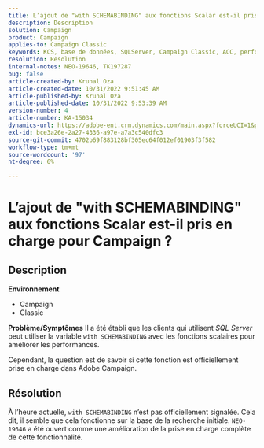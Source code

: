 ```yaml
---
title: L’ajout de "with SCHEMABINDING" aux fonctions Scalar est-il pris en charge pour Campaign ?
description: Description
solution: Campaign
product: Campaign
applies-to: Campaign Classic
keywords: KCS, base de données, SQLServer, Campaign Classic, ACC, performance
resolution: Resolution
internal-notes: NEO-19646, TK197287
bug: false
article-created-by: Krunal Oza
article-created-date: 10/31/2022 9:51:45 AM
article-published-by: Krunal Oza
article-published-date: 10/31/2022 9:53:39 AM
version-number: 4
article-number: KA-15034
dynamics-url: https://adobe-ent.crm.dynamics.com/main.aspx?forceUCI=1&pagetype=entityrecord&etn=knowledgearticle&id=ebb6e79d-0159-ed11-9561-6045bd0067ea
exl-id: bce3a26e-2a27-4336-a97e-a7a3c540dfc3
source-git-commit: 4702b69f883128bf305ec64f012ef01903f3f582
workflow-type: tm+mt
source-wordcount: '97'
ht-degree: 6%

---
```


# L’ajout de &quot;with SCHEMABINDING&quot; aux fonctions Scalar est-il pris en charge pour Campaign ?

## Description

<b>Environnement</b>
- Campaign
- Classic



<b>Problème/Symptômes</b>
Il a été établi que les clients qui utilisent *SQL Server* peut utiliser la variable `with SCHEMABINDING` avec les fonctions scalaires pour améliorer les performances.

Cependant, la question est de savoir si cette fonction est officiellement prise en charge dans Adobe Campaign.




## Résolution


À l’heure actuelle, `with SCHEMABINDING` n’est pas officiellement signalée. Cela dit, il semble que cela fonctionne sur la base de la recherche initiale. `NEO-19646` a été ouvert comme une amélioration de la prise en charge complète de cette fonctionnalité.
